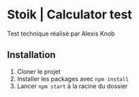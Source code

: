 # Stoik | Calculator test
Test technique réalisé par Alexis Knob


## Installation 
1. Cloner le projet
2. Installer les packages avec `npm install`
3. Lancer `npm start` à la racine du dossier



